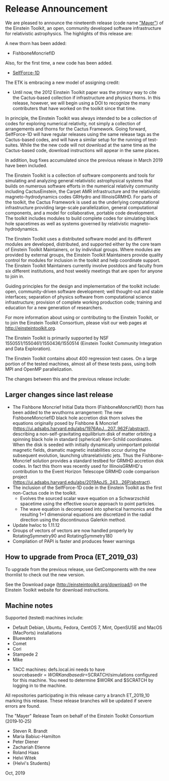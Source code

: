 # Release Announcement

We are pleased to announce the nineteenth release (code name ["Mayer"](https://en.wikipedia.org/wiki/Maria_Goeppert_Mayer)) of the Einstein Toolkit, an open, community developed software infrastructure for relativistic astrophysics. The highlights of this release are:

A new thorn has been added:

* FishboneMoncriefID

Also, for the first time, a new code has been added.

* [SelfForce-1D](https://bitbucket.org/peterdiener/selfforce-1d.git)

The ETK is embracing a new model of assigning credit:

 * Until now, the 2012 Einstein Toolkit paper was the primary way to cite the Cactus-based collection if infrastructure and physics thorns. In this release, however, we will begin using a DOI to recognize the many contributers that have worked on the toolkit since that time.

In principle, the Einstein Toolkit was always intended to be a collection of codes for exploring numerical relativity, not simply a collection of arrangements and thorns for the Cactus Framework. Going forward, SelfForce-1D will have regular releases using the same release tags as the Cactus-based codes, and will have a similar setup for the running of test-suites. While the the new code will not download at the same time as the Cactus-based code, download instructions will appear in the same places.

In addition, bug fixes accumulated since the previous release in March 2019 have been included.

The Einstein Toolkit is a collection of software components and tools for simulating and analyzing general relativistic astrophysical systems that builds on numerous software efforts in the numerical relativity community including CactusEinstein, the Carpet AMR infrastructure and the relativistic magneto-hydrodynamics codes GRHydro and IllinoisGRMHD. For parts of the toolkit, the Cactus Framework is used as the underlying computational infrastructure providing large-scale parallelization, general computational components, and a model for collaborative, portable code development. The toolkit includes modules to build complete codes for simulating black hole spacetimes as well as systems governed by relativistic magneto-hydrodynamics.

The Einstein Toolkit uses a distributed software model and its different modules are developed, distributed, and supported either by the core team of Einstein Toolkit Maintainers, or by individual groups. Where modules are provided by external groups, the Einstein Toolkit Maintainers provide quality control for modules for inclusion in the toolkit and help coordinate support. The Einstein Toolkit Maintainers currently involve postdocs and faculty from six different institutions, and host weekly meetings that are open for anyone to join in.

Guiding principles for the design and implementation of the toolkit include: open, community-driven software development; well thought-out and stable interfaces; separation of physics software from computational science infrastructure; provision of complete working production code; training and education for a new generation of researchers.

For more information about using or contributing to the Einstein Toolkit, or to join the Einstein Toolkit Consortium, please visit our web pages at http://einsteintoolkit.org.

The Einstein Toolkit is primarily supported by NSF 1550551/1550461/1550436/1550514 (Einstein Toolkit Community Integration and Data Exploration).

The Einstein Toolkit contains about 400 regression test cases.  On a large portion of the tested machines, almost all of these tests pass, using both MPI and OpenMP parallelization.

The changes between this and the previous release include:

## Larger changes since last release

* The Fishbone Moncrief Initial Data thorn (FishboneMoncriefID) thorn has been added to the wvuthorns arrangement: The new FishboneMoncriefID black hole accretion disk thorn solves the equations originally posed by Fishbone & Moncrief (https://ui.adsabs.harvard.edu/abs/1976ApJ...207..962F/abstract), describing a non-self-gravitating equilibrium disk of matter orbiting a spinning black hole in standard (spherical) Kerr-Schild coordinates. When the disk is seeded with initially dynamically unimportant poloidal magnetic fields, dramatic magnetic instabilities occur during the subsequent evolution, launching ultrarelativistic jets. Thus the Fishbone-Moncrief solution provides a standard testbed for GRMHD accretion disk codes. In fact this thorn was recently used for IllinoisGRMHD's contribution to the Event Horizon Telescope GRMHD code comparison project (https://ui.adsabs.harvard.edu/abs/2019ApJS..243...26P/abstract).
* The inclusion of the SelfForce-1D code in the Einstein Toolkit as the first non-Cactus code in the toolkit.
    - Evolves the sourced scalar wave equation on a Schwarzschild spacetime using the effective source approach to point particles.
    - The wave equation is decomposed into spherical harmonics and the resulting 1+1 dimensional equations are discretized in the radial direction using the discontinuous Galerkin method.
* Update hwloc to 1.11.12
* Groups of vectors of vectors are now handled properly by RotatingSymmetry90 and RotatingSymmetry180
* Compilation of PAPI is faster and produces fewer warnings


## How to upgrade from Proca (ET_2019_03) 

To upgrade from the previous release, use GetComponents with the new thornlist to check out the new version.

See the Download page (http://einsteintoolkit.org/download/) on the Einstein Toolkit website for download instructions.

## Machine notes

Supported (tested) machines include:

- Default Debian, Ubuntu, Fedora, CentOS 7, Mint, OpenSUSE and MacOS (MacPorts) installations
- Bluewaters
- Comet
- Cori
- Stampede 2
- Mike

* TACC machines: defs.local.ini needs to have sourcebasedir = $WORK
  and basedir = $SCRATCH/simulations configured for this machine.  You
  need to determine $WORK and $SCRATCH by logging in to the machine.

All repositories participating in this release carry a branch ET_2019_10 marking this release.  These release branches will be updated if severe errors are found.

The "Mayer" Release Team on behalf of the Einstein Toolkit Consortium (2019‐10‐25)

* Steven R. Brandt
* Maria Babiuc-Hamilton
* Peter Diener
* Zachariah Etienne
* Roland Haas
* Helvi Witek
* {Helvi's Students}

Oct, 2019
